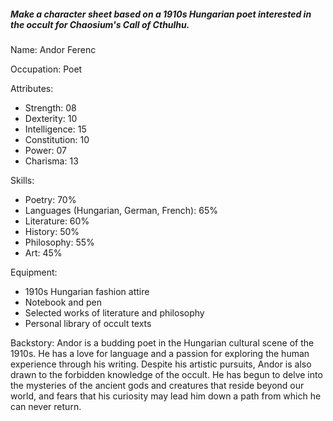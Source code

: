 ##### Make a character sheet based on a 1910s Hungarian poet interested in the occult for Chaosium's Call of Cthulhu.

Name: Andor Ferenc

Occupation: Poet

Attributes:
 * Strength: 08
 * Dexterity: 10
 * Intelligence: 15
 * Constitution: 10
 * Power: 07
 * Charisma: 13

Skills:
 * Poetry: 70%
 * Languages (Hungarian, German, French): 65%
 * Literature: 60%
 * History: 50%
 * Philosophy: 55%
 * Art: 45%

Equipment:
 * 1910s Hungarian fashion attire
 * Notebook and pen
 * Selected works of literature and philosophy
 * Personal library of occult texts

Backstory: Andor is a budding poet in the Hungarian cultural scene of the 1910s. He has a love for language and a passion for exploring the human experience through his writing. Despite his artistic pursuits, Andor is also drawn to the forbidden knowledge of the occult. He has begun to delve into the mysteries of the ancient gods and creatures that reside beyond our world, and fears that his curiosity may lead him down a path from which he can never return.
